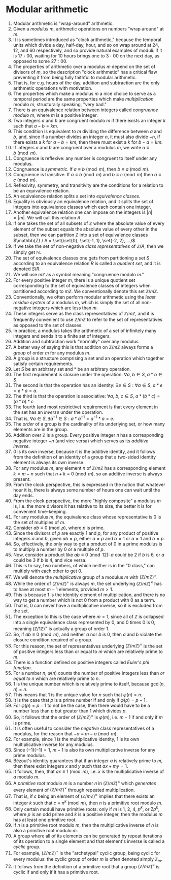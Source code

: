 # Modular arithmetic

1. Modular arithmetic is "wrap-around" arithmetic.
2. Given a *modulus* $m$, arithmetic operations on numbers "wrap around" at $m$.
3. It is sometimes introduced as "clock arithmetic," because the temporal units which divide a day, half-day, hour, and so on wrap around at $24$, $12$, and $60$ respectively, and so provide natural examples of moduli: if it is $17:00$, waiting for $10$ hours brings one to $3:00$ on the next day, as opposed to some $27:00$.
4. The properties of arithmetic over a modulus $m$ depend on the  set of divisors of $m$, so the description "clock arithmetic" has a critical flaw preventing it from being fully faithful to modular arithmetic.
5. That is, for e.g. hours of the day, addition and subtraction are the only arithmetic operations with motivation.
6. The properties which make a modulus $m$ a nice choice to serve as a temporal period are the same properties which make *multiplication* modulo $m$, structurally speaking, "very bad."
7. There is an equivalence relation between integers called *congruence modulo m*, where $m$ is a positive integer.
8. Two integers $a$ and $b$ are congruent modulo $m$ if there exists an integer $k$ such that $a - b = km$.
9. This condition is equivalent to $m$ dividing the difference between $a$ and $b$, and, since if a number divides an integer $n$, it must also divide $-n$, if there exists a $k$ for $a - b = km$, then there must exist a $k$ for $b - a = km$.
10. If integers $a$ and $b$ are congruent over a modulus $m$, we write $a \equiv b \pmod m$.
11. Congruence is reflexive: any number is congruent to itself under any modulus.
12. Congruence is *symmetric*. If $a \equiv b \pmod m$, then $b \equiv a \pmod m$.
13. Congruence is transitive. If $a \equiv b \pmod m$ and $b \equiv c \pmod m$ then $a \equiv c \pmod m$.
14. Reflexivity, symmetry, and transitivity are the conditions for a relation to be an equivalence relation.
15. An equivalence relation splits a set into *equivalence classes.*
16. Equality is obviously an equivalence relation, and it splits the set of integers into equivalence classes which each contain one integer.
17. Another equivalence relation one can impose on the integers is $|n| = |m|$. We will call this relation $A$.
18. If one takes the set of all subsets of $\mathbb{Z}$ where the absolute value of every element of the subset equals the absolute value of every other in the subset, then we can partition $\mathbb{Z}$ into a set of equivalence classes $\mathbb{Z} / A = \set{\set{0}, \set{-1, 1}, \set{-2, 2}, ...}$.
19. If we take the set of non-negative *class representatives* of  $\mathbb{Z}/A$, then we simply get $\mathbb{N}$.
20. The set of equivalence classes one gets from partitioning a set $S$ according to an equivalence relation $R$ is called a *quotient set*, and it is denoted $S / R$.
21. We will use $m\mathbb{Z}$ as a symbol meaning "congruence modulo $m$."
22. For every positive integer $m$, there is a unique quotient set corresponding to the set of equivalence classes of integers when partitioned according to $m\mathbb{Z}$. We conventionally denote this set $\mathbb{Z}/m\mathbb{Z}$.
23. Conventionally, we often perform modular arithmetic using the *least residue system* of a modulus $m$, which is simply the set of all non-negative integers which are less than $m$.
24. These integers serve as the class representatives of $\mathbb{Z}/m\mathbb{Z}$, and it is frequently convenient to use $\mathbb{Z}/m\mathbb{Z}$ to refer to the set of representatives as opposed to the set of classes.
25. In practice, a modulus takes the arithmetic of a set of infinitely many integers and sends it to a finite set of integers.
26. Addition and subtraction work "normally" over any modulus.
27. A better way of saying this is that addition on $\mathbb{Z}/m\mathbb{Z}$ always forms a *group* of order $m$ for any modulus $m$.
28. A group is a structure comprising a set and an operation which together satisfy certain requirements.
29. Let $S$ be an arbitrary set and $*$ be an arbitrary operation.
30. The first requirement is closure under the operation: $\forall{a,\: b}\in{S},\; a * b\in{S}$.
31. The second is that the operation has an identity: $\exists{e}\in{S}:\forall{a}\in{S},\;a*e=e*a=a$.
32. The third is that the operation is associative: $\forall{a,\:b,\:c}\in{S},\: a * (b*c)=(a*b)*c$
33. The fourth (and most restrictive) requirement is that every element in the set has an *inverse* under the operation.
34. That is, $\forall{a}\in S, \exists{a^{-1}} \in S: a * a^{-1}= a^{-1}*a=e$.
35. The *order* of a group is the cardinality of its underlying set, or how many elements are in the group.
36. Addition over $\mathbb{Z}$ is a group. Every positive integer $n$ has a corresponding negative integer $-n$ (and vice versa) which serves as its *additive inverse.*
37. $0$ is its own inverse, because it is the additive identity, and it follows from the definition of an identity of a group that a two-sided identity element is always its own inverse.
38. For any modulus $m$, any element $n$ of $\mathbb{Z}/m\mathbb{Z}$ has a corresponding element $k = m - n$ such that $n + k \equiv 0 \pmod m$, so an additive inverse is always present.
39. From the clock perspective, this is expressed in the notion that whatever hour it is, there is always some number of hours one can wait until the day ends.
40. From the clock perspective, the more "highly composite" a   modulus $m$ is, i.e. the more divisors it has relative to its size, the better it is for convenient time-keeping.
41. For any modulus $m$, the equivalence class whose representative is $0$ is the set of multiples of $m$.
42. Consider $ab \equiv 0 \pmod{p}$, where $p$ is prime.
43. Since the divisors of $p$ are exactly $1$ and $p$, for any product of positive integers $a$ and $b$, given $ab = p$, either $a = p$ and $b = 1$ or $a = 1$ and $b = p$.
44. So, effectively, the only way to get a product of $0$ in a prime modulus is to multiply a number by $0$ or a multiple of $p$.
45. Now, consider a product like $ab \equiv 0 \pmod{12}$: $a$ could be $2$ if $b$ is $6$, or $a$ could be $3$ if $b$ is $4$, and vice versa.
46. This is to say, two numbers, of which neither is in the "$0$ class," can multiply with each other to get $0$.
47. We will denote the *multiplicative* group of a modulus $m$ with $(\mathbb{Z}/m\mathbb{Z})^{\times}$.
48. While the order of $(\mathbb{Z}/m\mathbb{Z})^{+}$ is always $m$, the set underlying $(\mathbb{Z}/m\mathbb{Z})^{\times}$ has to have at most $m-1$ elements, provided $m > 1$.
49. This is because $1$ is the identity element of multiplication, and there is no way to get a number which is not $0$ from a product with $0$ as a term.
50. That is, $0$ can never have a multiplicative inverse, so it is excluded from the set.
51. The exception to this is the case where $m = 1$, since all of $\mathbb{Z}$ is collapsed into a single equivalence class represented by $0$, and $0$ times $0$ is $0$, meaning $(\mathbb{Z}/1\mathbb{Z})^{\times}$ is actually a group of order $1$.
52. So, if $ab \equiv 0 \pmod{m}$, and neither $a$ nor $b$ is $0$, then $a$ and $b$ violate the closure condition required of a group.
53. For this reason, the set of representatives underlying $(\mathbb{Z}/m\mathbb{Z})^{\times}$ is the set of positive integers less than or equal to $m$ which are relatively prime to $m$.
54. There is a function defined on positive integers called *Euler's phi function*.
55. For a number $n$, $\varphi(n)$ counts the number of positive integers less than *or equal to* $n$ which are relatively prime to $n$.
56. $1$ is the unique number which is relatively prime to itself, because $\gcd(n, n) = n$.
57. This means that $1$ is the unique value for $n$ such that $\varphi(n) = n$.
58. It is the case that $p$ is a prime number if and only if   $\varphi(p) = p - 1$.
59. For $\varphi(p) = p - 1$ to not be the case, then there would have to be a number less than $p$ but greater than $1$ which divides $p$.
60. So, it follows that the order of $(\mathbb{Z}/m\mathbb{Z})^{\times}$ is $\varphi(m)$, i.e. $m - 1$ if and only if $m$ is prime.
61. It is often useful to consider the *negative* class representatives of a modulus, for the reason that $-a \equiv m-a \pmod{m}$.
62. For example, since $1$ is the multiplicative identity, $1$ is its own multiplicative inverse for any modulus.
63. Since $(-1)(-1) = 1$, $m - 1$ is also its own multiplicative inverse for any prime modulus.
64. Bézout's identity guarantees that if an integer $a$ is relatively prime to  $m$, then there exist integers $x$ and $y$ such that $ax + my = 1$.
65. It follows, then, that $ax \equiv{1} \pmod{m}$, i.e. $x$ is the multiplicative inverse of $a$ modulo $m$.
66. A *primitive root* modulo $m$ is a number $n$ in $(\mathbb{Z}/m\mathbb{Z})^{\times}$ which *generates* every element of $(\mathbb{Z}/m\mathbb{Z})^{\times}$ through repeated multiplication.
67. That is, if $c$ being an element of $(\mathbb{Z}/m\mathbb{Z})^{\times}$ implies that there exists an integer $k$ such that $c \equiv n^k \pmod{m}$, then $n$ is a primitive root modulo $m$.
68. Only certain moduli have primitive roots: only if $m$ is $1$, $2$,   $4$, $p^k$, or $2p^k$, where $p$ is an odd prime and $k$ is a positive integer, then the modulus $m$ has at least one primitive root.
69. If $n$ is a primitive root modulo $m$, then the multiplicative inverse of $n$ is also a primitive root modulo $m$.
70. A group where all of its elements can be generated by repeat iterations of its operation to a single element and that element's inverse is called a *cyclic* group.
71. For example, $(\mathbb{Z}/m\mathbb{Z})^{+}$ is the "archetypal" cyclic group, being cyclic for every modulus: the cyclic group of order $m$ is often denoted simply $\mathbb{Z}_m$.
72. It follows from the definition of a primitive root that a group $(\mathbb{Z}/m\mathbb{Z})^{\times}$ is cyclic if and only if it has a primitive root.
